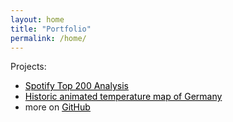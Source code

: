 ```yaml
---
layout: home
title: "Portfolio"
permalink: /home/
---
```


Projects:
- <a style="text-decoration:none; color: black;" href="https://hugolargo.github.io/slides.html"><u>Spotify Top 200 Analysis</u></a>
- <a style="text-decoration:none; color: black;" href="https://hugolargo.github.io/weather_germany.html"><u>Historic animated temperature map of Germany</u></a>
- more on <a style="color: black;" href="https://github.com/hugolargo"><u>GitHub</u></a>

